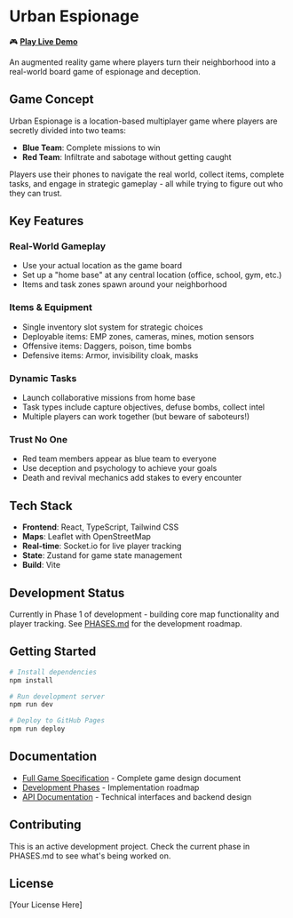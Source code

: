 # Urban Espionage

🎮 **[Play Live Demo](https://[your-github-username].github.io/urban-espionage/)**

An augmented reality game where players turn their neighborhood into a real-world board game of espionage and deception.

## Game Concept

Urban Espionage is a location-based multiplayer game where players are secretly divided into two teams:
- **Blue Team**: Complete missions to win
- **Red Team**: Infiltrate and sabotage without getting caught

Players use their phones to navigate the real world, collect items, complete tasks, and engage in strategic gameplay - all while trying to figure out who they can trust.

## Key Features

### Real-World Gameplay
- Use your actual location as the game board
- Set up a "home base" at any central location (office, school, gym, etc.)
- Items and task zones spawn around your neighborhood

### Items & Equipment
- Single inventory slot system for strategic choices
- Deployable items: EMP zones, cameras, mines, motion sensors
- Offensive items: Daggers, poison, time bombs
- Defensive items: Armor, invisibility cloak, masks

### Dynamic Tasks
- Launch collaborative missions from home base
- Task types include capture objectives, defuse bombs, collect intel
- Multiple players can work together (but beware of saboteurs!)

### Trust No One
- Red team members appear as blue team to everyone
- Use deception and psychology to achieve your goals
- Death and revival mechanics add stakes to every encounter

## Tech Stack

- **Frontend**: React, TypeScript, Tailwind CSS
- **Maps**: Leaflet with OpenStreetMap
- **Real-time**: Socket.io for live player tracking
- **State**: Zustand for game state management
- **Build**: Vite

## Development Status

Currently in Phase 1 of development - building core map functionality and player tracking. See [PHASES.md](./PHASES.md) for the development roadmap.

## Getting Started

```bash
# Install dependencies
npm install

# Run development server
npm run dev

# Deploy to GitHub Pages
npm run deploy
```

## Documentation

- [Full Game Specification](./SPEC.md) - Complete game design document
- [Development Phases](./PHASES.md) - Implementation roadmap
- [API Documentation](./SPEC.md#api) - Technical interfaces and backend design

## Contributing

This is an active development project. Check the current phase in PHASES.md to see what's being worked on.

## License

[Your License Here]